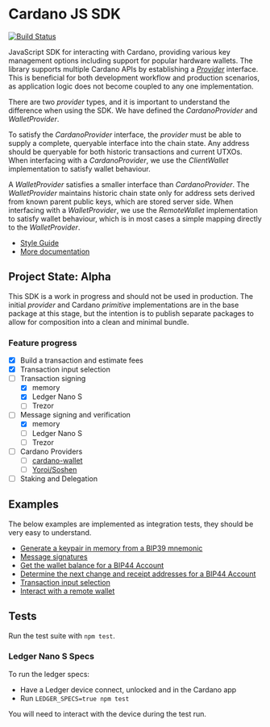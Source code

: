 # Cardano JS SDK

[![Build Status](http://13.238.211.79:8080/buildStatus/icon?job=cardano-js-sdk%2Fdevelop)](http://13.238.211.79:8080/blue/organizations/jenkins/cardano-js-sdk/)

JavaScript SDK for interacting with Cardano, providing various key management options including support for popular hardware wallets. The library supports multiple Cardano APIs by establishing a [_Provider_](src/Provider/Provider.ts) interface. This is beneficial for both development workflow and production scenarios, as application logic does not become coupled to any one implementation.

There are two _provider_ types, and it is important to understand the difference when using the SDK. We have defined the _CardanoProvider_ and _WalletProvider_.

To satisfy the _CardanoProvider_ interface, the _provider_ must be able to supply a complete, queryable interface into the chain state. Any address should be queryable for both historic transactions and current UTXOs. When interfacing with a _CardanoProvider_, we use the _ClientWallet_ implementation to satisfy wallet behaviour. 

A _WalletProvider_ satisfies a smaller interface than _CardanoProvider_. The _WalletProvider_ maintains historic chain state only for address sets derived from known parent public keys, which are stored server side. When interfacing with a _WalletProvider_, we use the _RemoteWallet_ implementation to satisfy wallet behaviour, which is in most cases a simple mapping directly to the _WalletProvider_.

 - [Style Guide](docs/style_guide.md)
 - [More documentation](docs)

## Project State: Alpha

This SDK is a work in progress and should not be used in production. The initial _provider_ and Cardano _primitive_ implementations are in the base package at this stage, but the intention is to publish separate packages to allow for composition into a clean and minimal bundle.

### Feature progress

- [x] Build a transaction and estimate fees
- [x] Transaction input selection
- [ ] Transaction signing
  - [x] memory
  - [x] Ledger Nano S
  - [ ] Trezor
- [ ] Message signing and verification
  - [x] memory
  - [ ] Ledger Nano S
  - [ ] Trezor  
- [ ] Cardano Providers
  - [ ] [cardano-wallet](https://github.com/input-output-hk/cardano-wallet)
  - [ ] [Yoroi/Soshen](https://soshen.io/api-docs.html)
- [ ] Staking and Delegation

## Examples
The below examples are implemented as integration tests, they should be very easy to understand.

- [Generate a keypair in memory from a BIP39 mnemonic](src/test/MemoryKeyManager.spec.ts)
- [Message signatures](src/test/SignAndVerify.spec.ts)
- [Get the wallet balance for a BIP44 Account](src/test/WalletBalance.spec.ts)
- [Determine the next change and receipt addresses for a BIP44 Account](src/test/DetermineNextAddressForWallet.spec.ts)
- [Transaction input selection](src/test/SelectInputsForTransaction.spec.ts)
- [Interact with a remote wallet](src/test/RemoteWalletIntegration.spec.ts)

## Tests

Run the test suite with `npm test`.

### Ledger Nano S Specs
To run the ledger specs:
- Have a Ledger device connect, unlocked and in the Cardano app
- Run `LEDGER_SPECS=true npm test`
  
You will need to interact with the device during the test run.

